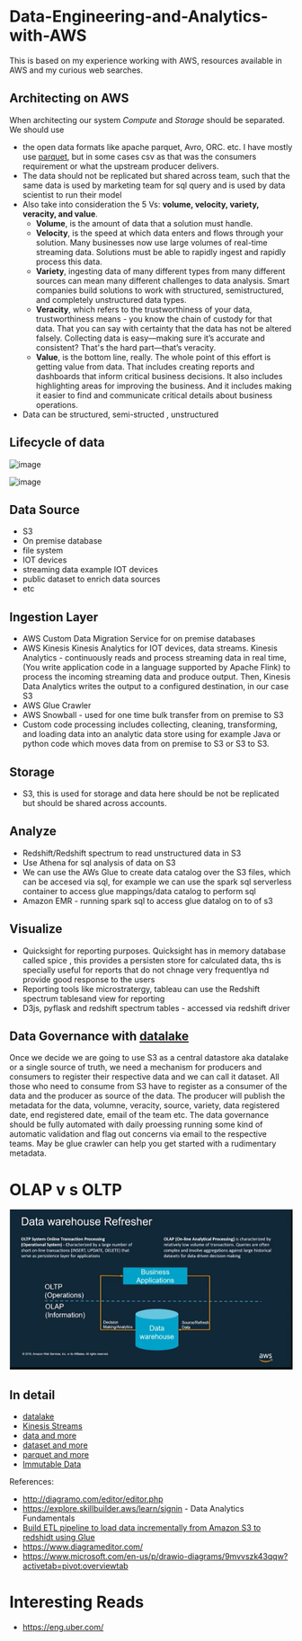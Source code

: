 # Data-Engineering-and-Analytics-with-AWS
This is based on my experience working with AWS, resources available in AWS and my curious web searches.

## Architecting on AWS
When architecting our system *Compute* and *Storage* should be separated. We should use
- the open data formats like apache parquet, Avro, ORC. etc. I have mostly use [parquet](https://github.com/paramraghavan/Data-Engineering-and-Analysis-with-AWS/blob/main/parquet.md), but in some cases csv as that was the consumers requirement or what the upstream producer delivers.
- The data should not be replicated but shared across team, such that the same data is used by marketing team for sql query and is used by data scientist to run their model
- Also take into consideration the  5 Vs: **volume, velocity, variety, veracity, and value**. 
  - **Volume**, is the amount of data that a solution must handle. 
  - **Velocity**, is the speed at which data enters and flows through your solution. Many businesses now use large volumes of real-time streaming data. Solutions must be able to rapidly ingest and rapidly process this data. 
  - **Variety**, ingesting data of many different types from many different sources can mean many different challenges to data analysis. Smart companies build solutions to work with structured, semistructured, and completely unstructured data types. 
  - **Veracity**, which refers to the trustworthiness of your data, trustworthiness means - you know the chain of custody for that data. That you can say with certainty that the data has not be altered falsely. Collecting data is easy—making sure it’s accurate and consistent? That's the hard part—that’s veracity. 
  - **Value**, is the bottom line, really. The whole point of this effort is getting value from data. That includes creating reports and dashboards that inform critical business decisions. It also includes highlighting areas for improving the business. And it includes making it easier to find and communicate critical details about business operations.
- Data can be structured, semi-structed , unstructured

## Lifecycle of data

![image](https://user-images.githubusercontent.com/52529498/141691482-c8150b36-41f0-4469-8950-c57a3a0af909.png)

![image](https://user-images.githubusercontent.com/52529498/140820594-4f8775e2-7506-4b1f-a98e-c3e547dc9e73.png)

## Data Source
- S3
- On premise database
- file system
- IOT devices
- streaming data example IOT devices
- public dataset to enrich data sources
- etc

## Ingestion Layer
- AWS Custom Data Migration Service for on premise databases
- AWS Kinesis Kinesis Analytics for IOT devices, data streams. Kinesis Analytics - continuously reads and process streaming data in real time, (You write application code in a language supported by Apache Flink) to process the incoming streaming data and produce output. Then, Kinesis Data Analytics writes the output to a configured destination, in our case S3
- AWS Glue Crawler
- AWS Snowball - used for one time bulk transfer from on premise to S3
- Custom code  processing includes collecting, cleaning, transforming, and loading data into an analytic data store using for example Java or python code which moves data from on premise to S3 or S3 to S3.

## Storage
- S3, this is used for storage and data here should be not be replicated but should be shared across accounts.

## Analyze
- Redshift/Redshift spectrum to read unstructured data in S3
- Use Athena for sql analysis of data on S3
- We can use the AWs Glue to create data catalog over the S3 files, which can be accesed via sql, for example we can use the spark sql serverless container to access glue mappings/data catalog to perform sql
- Amazon EMR - running spark sql to access glue datalog on to of s3

## Visualize
- Quicksight for reporting purposes. Quicksight has in memory database called spice , this provides a persisten store for calculated data, ths is specially useful for reports that do not chnage very frequentlya nd provide good response to the users
- Reporting tools like microstratergy, tableau can use the Redshift spectrum tablesand view for reporting 
- D3js, pyflask and  redshift spectrum tables - accessed via redshift driver

## Data Governance with [datalake](https://github.com/paramraghavan/Data-Engineering-and-Analytics-with-AWS/blob/main/datalake/datalake.md)
Once we decide  we are going to use S3 as a  central datastore aka datalake or a  single source of truth, we need a mechanism for producers and consumers to register their respective data and we can call it dataset.  All those who need to consume from S3 have to register as a consumer of the data and the producer as  source of the data. The producer will publish the metadata for the data, volumne, veracity, source, variety, data registered date, end registered date, email of the team etc. The data governance should be fully automated with  daily proessing running some kind of automatic validation and flag out concerns via email to the respective teams. May be glue crawler can help you get started with a rudimentary metadata.

# OLAP v s OLTP
![img.png](img.png)

## In detail
- [datalake](./datalake/README.md)
- [Kinesis Streams](./kinesis_streams/README.md)
- [data and more](./data_types.md)
- [dataset and more](./dataset_types.md)
- [parquet and more](./parquet.md)
- [Immutable Data](./immutable-data.md)


References:
- http://diagramo.com/editor/editor.php
- https://explore.skillbuilder.aws/learn/signin - Data Analytics Fundamentals
- [Build ETL pipeline to load data incrementally from Amazon S3 to redshidt using Glue](https://docs.aws.amazon.com/prescriptive-guidance/latest/patterns/build-an-etl-service-pipeline-to-load-data-incrementally-from-amazon-s3-to-amazon-redshift-using-aws-glue.html)
- https://www.diagrameditor.com/
- https://www.microsoft.com/en-us/p/drawio-diagrams/9mvvszk43qqw?activetab=pivot:overviewtab

# Interesting Reads
- https://eng.uber.com/

